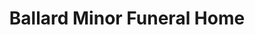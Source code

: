 ---
title: "Ballard Minor Funeral Home"
url: /dunnville/ballard-minor-funeral-home/
shop: funeral directors
---